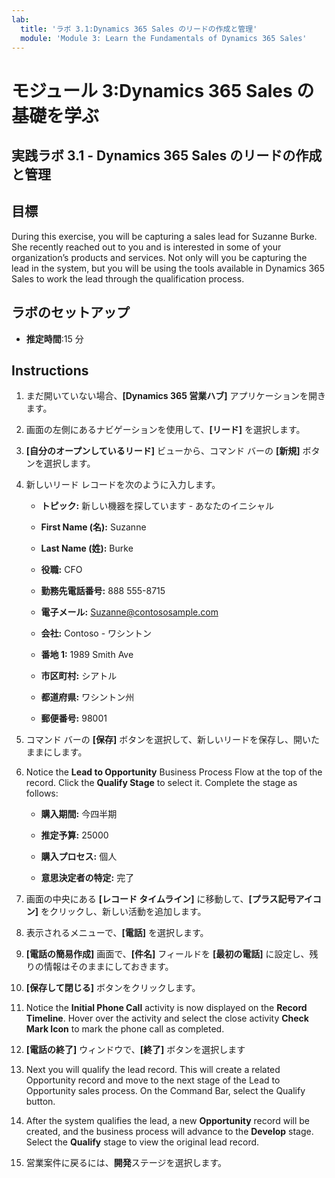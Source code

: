 ```yaml
---
lab:
  title: 'ラボ 3.1:Dynamics 365 Sales のリードの作成と管理'
  module: 'Module 3: Learn the Fundamentals of Dynamics 365 Sales'
---
```


<a name="module-3-learn-the-fundamentals-of-dynamics-365-sales"></a>モジュール 3:Dynamics 365 Sales の基礎を学ぶ
========================

## <a name="practice-lab-31---create-and-manage-a-lead-in-dynamics-365-sales"></a>実践ラボ 3.1 - Dynamics 365 Sales のリードの作成と管理

## <a name="objectives"></a>目標

During this exercise, you will be capturing a sales lead for Suzanne Burke. She recently reached out to you and is interested in some of your organization’s products and services. Not only will you be capturing the lead in the system, but you will be using the tools available in Dynamics 365 Sales to work the lead through the qualification process.


## <a name="lab-setup"></a>ラボのセットアップ

  - **推定時間**:15 分

## <a name="instructions"></a>Instructions

1. まだ開いていない場合、**[Dynamics 365 営業ハブ]** アプリケーションを開きます。 

2. 画面の左側にあるナビゲーションを使用して、**[リード]** を選択します。 

3. **[自分のオープンしているリード]** ビューから、コマンド バーの **[新規]** ボタンを選択します。

4. 新しいリード レコードを次のように入力します。

    - **トピック:** 新しい機器を探しています - あなたのイニシャル

    - **First Name (名):** Suzanne

    - **Last Name (姓):** Burke

    - **役職:** CFO

    - **勤務先電話番号:** 888 555-8715

    - **電子メール:** Suzanne@contososample.com

    - **会社:** Contoso - ワシントン

    - **番地 1:** 1989 Smith Ave

    - **市区町村:** シアトル

    - **都道府県:** ワシントン州

    - **郵便番号:** 98001 

5. コマンド バーの **[保存]** ボタンを選択して、新しいリードを保存し、開いたままにします。

6. Notice the <bpt id="p1">**</bpt>Lead to Opportunity<ept id="p1">**</ept> Business Process Flow at the top of the record. Click the <bpt id="p1">**</bpt>Qualify Stage<ept id="p1">**</ept> to select it. Complete the stage as follows:

    - **購入期間:** 今四半期

    - **推定予算:** 25000 

    - **購入プロセス:** 個人

    - **意思決定者の特定:** 完了

7. 画面の中央にある **[レコード タイムライン]** に移動して、**[プラス記号アイコン]** をクリックし、新しい活動を追加します。 

8. 表示されるメニューで、**[電話]** を選択します。

9. **[電話の簡易作成]** 画面で、**[件名]** フィールドを **[最初の電話]** に設定し、残りの情報はそのままにしておきます。 

10. **[保存して閉じる]** ボタンをクリックします。

11. Notice the <bpt id="p1">**</bpt>Initial Phone Call<ept id="p1">**</ept> activity is now displayed on the <bpt id="p2">**</bpt>Record Timeline<ept id="p2">**</ept>. Hover over the activity and select the close activity <bpt id="p1">**</bpt>Check Mark Icon<ept id="p1">**</ept> to mark the phone call as completed. 

12. **[電話の終了]** ウィンドウで、**[終了]** ボタンを選択します 

13. Next you will qualify the lead record.  This will create a related Opportunity record and move to the next stage of the Lead to Opportunity sales process.  On the Command Bar, select the Qualify button.  

14. After the system qualifies the lead, a new <bpt id="p1">**</bpt>Opportunity<ept id="p1">**</ept> record will be created, and the business process will advance to the <bpt id="p2">**</bpt>Develop<ept id="p2">**</ept> stage.  Select the <bpt id="p1">**</bpt>Qualify<ept id="p1">**</ept> stage to view the original lead record. 

15. 営業案件に戻るには、**開発**ステージを選択します。

